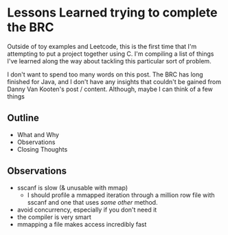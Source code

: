 # Lessons Learned trying to complete the BRC

Outside of toy examples and Leetcode, this is the first time that I'm attempting to put a project together using C. I'm compiling a list of things I've learned along the way about tackling this particular sort of problem.

I don't want to spend too many words on this post. The BRC has long finished for Java, and I don't have any insights that couldn't be gained from Danny Van Kooten's post / content. Although, maybe I can think of a few things

## Outline

- What and Why
- Observations
- Closing Thoughts

## Observations

- sscanf is slow (& unusable with mmap)
  - I should profile a mmapped iteration through a million row file with sscanf and one that uses *some other* method.
- avoid concurrency, especially if you don't need it
- the compiler is very smart
- mmapping a file makes access incredibly fast
